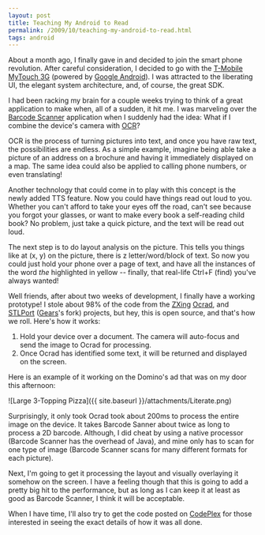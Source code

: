 ```yaml
---
layout: post
title: Teaching My Android to Read
permalink: /2009/10/teaching-my-android-to-read.html
tags: android
---
```


About a month ago, I finally gave in and decided to join the smart phone revolution. After careful consideration, I
decided to go with the [T-Mobile MyTouch 3G][1] (powered by [Google Android][2]). I was attracted to the liberating UI,
the elegant system architecture, and, of course, the great SDK.

I had been racking my brain for a couple weeks trying to think of a great application to make when, all of a sudden, it
hit me. I was marveling over the [Barcode Scanner][3] application when I suddenly had the idea: What if I combine the
device's camera with [OCR][4]?

OCR is the process of turning pictures into text, and once you have raw text, the possibilities are endless. As a simple
example, imagine being able take a picture of an address on a brochure and having it immediately displayed on a map. The
same idea could also be applied to calling phone numbers, or even translating!

Another technology that could come in to play with this concept is the newly added TTS feature. Now you could have
things read out loud to you. Whether you can't afford to take your eyes off the road, can't see because you forgot your
glasses, or want to make every book a self-reading child book? No problem, just take a quick picture, and the text will
be read out loud.

The next step is to do layout analysis on the picture. This tells you things like at (x, y) on the picture, there is z
letter/word/block of text. So now you could just hold your phone over a page of text, and have all the instances of the
word *the* highlighted in yellow -- finally, that real-life Ctrl+F (find) you've always wanted!

Well friends, after about two weeks of development, I finally have a working prototype! I stole about 98% of the code
from the [ZXing][3] [Ocrad][5], and [STLPort][6] ([Gears][7]'s fork) projects, but hey, this is open source, and that's
how we roll. Here's how it works:

1. Hold your device over a document. The camera will auto-focus and send the image to Ocrad for processing.
2. Once Ocrad has identified some text, it will be returned and displayed on the screen.

Here is an example of it working on the Domino's ad that was on my door this afternoon:

![Large 3-Topping Pizza]({{ site.baseurl }}/attachments/Literate.png)

Surprisingly, it only took Ocrad took about 200ms to process the entire image on the device. It takes Barcode Sanner
about twice as long to process a 2D barcode. Although, I did cheat by using a native processor (Barcode Scanner has the
overhead of Java), and mine only has to scan for one type of image (Barcode Scanner scans for many different formats for
each picture).

Next, I'm going to get it processing the layout and visually overlaying it somehow on the screen. I have a feeling
though that this is going to add a pretty big hit to the performance, but as long as I can keep it at least as good as
Barcode Scanner, I think it will be acceptable.

When I have time, I'll also try to get the code posted on [CodePlex][8] for those interested in seeing the exact details
of how it was all done.


  [1]: http://www.t-mobilemytouch.com
  [2]: http://www.android.com
  [3]: http://code.google.com/p/zxing
  [4]: http://en.wikipedia.org/wiki/Optical_character_recognition
  [5]: http://www.gnu.org/software/ocrad
  [6]: http://stlport.sourceforge.net
  [7]: http://code.google.com/p/gears
  [8]: http://www.codeplex.com
